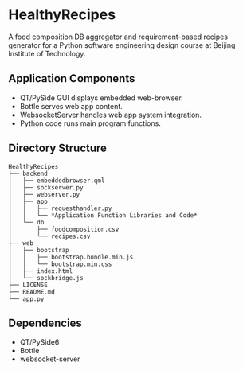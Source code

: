 # HealthyRecipes
A food composition DB aggregator and requirement-based recipes generator for a Python software engineering design course at Beijing Institute of Technology.

## Application Components
- QT/PySide GUI displays embedded web-browser.
- Bottle serves web app content.
- WebsocketServer handles web app system integration.
- Python code runs main program functions.
## Directory Structure
```
HealthyRecipes
├── backend
│   ├── embeddedbrowser.qml
│   ├── sockserver.py
│   ├── webserver.py
│   ├── app
│   │   ├── requesthandler.py
│   │   └── *Application Function Libraries and Code*
│   └── db
│       ├── foodcomposition.csv
│       └── recipes.csv
├── web
│   ├── bootstrap
│   │   ├── bootstrap.bundle.min.js
│   │   └── bootstrap.min.css
│   ├── index.html
│   └── sockbridge.js
├── LICENSE
├── README.md
└── app.py
```

## Dependencies
- QT/PySide6
- Bottle
- websocket-server